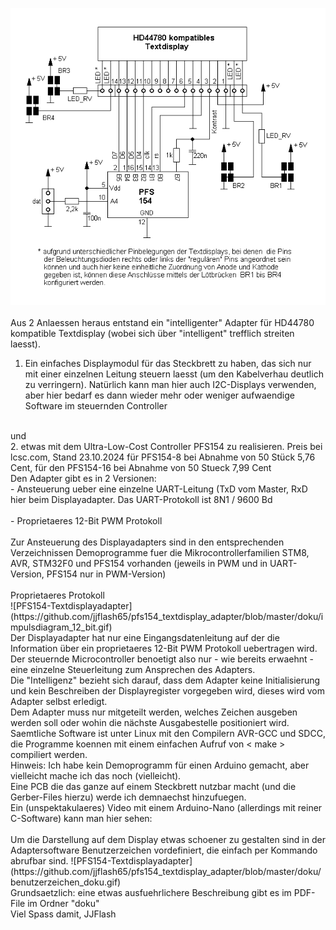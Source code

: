 ![PFS154-Textdisplayadapter](https://github.com/jjflash65/pfs154_textdisplay_adapter/blob/master/doku/pfs_textlcd_adapter_v2.gif)
<br><br>
Aus 2 Anlaessen heraus entstand ein "intelligenter" Adapter für HD44780 
kompatible Textdisplay (wobei sich über "intelligent" trefflich streiten 
laesst).
<br>
1. Ein einfaches Displaymodul für das Steckbrett zu haben, das sich nur 
mit einer einzelnen Leitung steuern laesst (um den Kabelverhau deutlich zu 
verringern).
Natürlich kann man hier auch I2C-Displays verwenden, aber hier bedarf es 
dann wieder mehr oder weniger aufwaendige Software im steuernden 
Controller
<br>
und
<br>
2. etwas mit dem Ultra-Low-Cost Controller PFS154 zu realisieren. Preis 
bei lcsc.com, Stand 23.10.2024 für PFS154-8 bei Abnahme von 50 Stück 
5,76 Cent, für den PFS154-16 bei Abnahme von 50 Stueck 7,99 Cent
<br>
Den Adapter gibt es in 2 Versionen:
<br>
- Ansteuerung ueber eine einzelne UART-Leitung (TxD vom Master, RxD hier
beim Displayadapter. Das UART-Protokoll ist 8N1 / 9600 Bd
<br>
<br>
- Proprietaeres 12-Bit PWM Protokoll
<br>
<br>
Zur Ansteuerung des Displayadapters sind in den entsprechenden
Verzeichnissen Demoprogramme fuer die Mikrocontrollerfamilien STM8,
AVR, STM32F0 und PFS154 vorhanden (jeweils in PWM und in UART-Version,
PFS154 nur in PWM-Version)
<br>
<br>
Proprietaeres Protokoll
<br>
![PFS154-Textdisplayadapter](https://github.com/jjflash65/pfs154_textdisplay_adapter/blob/master/doku/impulsdiagram_12_bit.gif)
<br>
Der Displayadapter hat nur eine Eingangsdatenleitung auf der die 
Information über ein proprietaeres 12-Bit PWM Protokoll uebertragen wird. 
Der steuernde Microcontroller benoetigt also nur - wie bereits erwaehnt - 
eine einzelne Steuerleitung zum Ansprechen des Adapters.
<br>
Die "Intelligenz" bezieht sich darauf, dass dem Adapter keine 
Initialisierung und kein Beschreiben der Displayregister vorgegeben 
wird, dieses wird vom Adapter selbst erledigt.
<br>
Dem Adapter muss nur mitgeteilt werden, welches Zeichen ausgeben werden 
soll oder wohin die nächste Ausgabestelle positioniert wird.
<br>
Saemtliche Software ist unter Linux mit den Compilern AVR-GCC und SDCC, 
die Programme koennen mit einem einfachen Aufruf von < make > compiliert 
werden.
<br>
Hinweis: Ich habe kein Demoprogramm für einen Arduino gemacht, aber 
vielleicht mache ich das noch (vielleicht).
<br>
Eine PCB die das ganze auf einem Steckbrett nutzbar macht (und die 
Gerber-Files hierzu) werde ich demnaechst hinzufuegen.
<br>
Ein (unspektakulaeres) Video mit einem Arduino-Nano (allerdings mit
reiner C-Software) kann man hier sehen:
<br>
<br>
Um die Darstellung auf dem Display etwas schoener zu gestalten sind in
der Adaptersoftware Benutzerzeichen vordefiniert, die einfach per
Kommando abrufbar sind.
![PFS154-Textdisplayadapter](https://github.com/jjflash65/pfs154_textdisplay_adapter/blob/master/doku/benutzerzeichen_doku.gif)
<br>
Grundsaetzlich: eine etwas ausfuehrlichere Beschreibung gibt es im 
PDF-File im Ordner "doku"
<br>
Viel Spass damit, JJFlash
<br>
